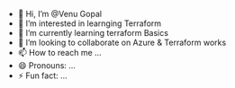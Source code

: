 - 👋 Hi, I’m @Venu Gopal
- 👀 I’m interested in learnging Terraform
- 🌱 I’m currently learning terraform Basics
- 💞️ I’m looking to collaborate on Azure & Terraform works  
- 📫 How to reach me ...
- 😄 Pronouns: ...
- ⚡ Fun fact: ...

<!---
avggsp/avggsp is a ✨ special ✨ repository because its `README.md` (this file) appears on your GitHub profile.
You can click the Preview link to take a look at your changes.
--->
